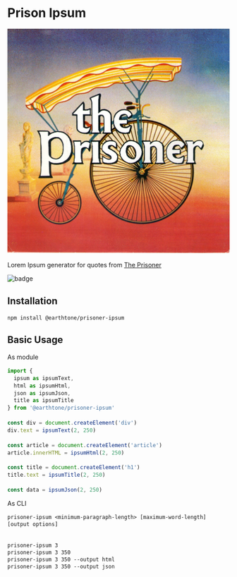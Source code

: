 # Prison Ipsum

![logo](assets/The-Prisoner-Logo.jpg)

Lorem Ipsum generator for quotes from [The Prisoner](https://en.wikipedia.org/wiki/The_Prisoner)

![badge](https://travis-ci.org/earthtone/prisoner-ipsum.svg?branch=master)

## Installation

```sh
npm install @earthtone/prisoner-ipsum
```

## Basic Usage

As module

```js
import { 
  ipsum as ipsumText, 
  html as ipsumHtml, 
  json as ipsumJson, 
  title as ipsumTitle
} from '@earthtone/prisoner-ipsum'

const div = document.createElement('div')
div.text = ipsumText(2, 250)

const article = document.createElement('article')
article.innerHTML = ipsumHtml(2, 250)

const title = document.createElement('h1')
title.text = ipsumTitle(2, 250)

const data = ipsumJson(2, 250)
```

As CLI

```
prisoner-ipsum <minimum-paragraph-length> [maximum-word-length] [output options]


prisoner-ipsum 3
prisoner-ipsum 3 350
prisoner-ipsum 3 350 --output html 
prisoner-ipsum 3 350 --output json 
```
